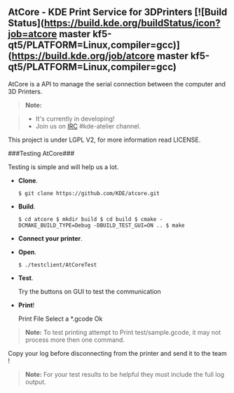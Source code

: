 AtCore - KDE Print Service for 3DPrinters [![Build Status](https://build.kde.org/buildStatus/icon?job=atcore master kf5-qt5/PLATFORM=Linux,compiler=gcc)](https://build.kde.org/job/atcore master kf5-qt5/PLATFORM=Linux,compiler=gcc)
----

AtCore is a API to manage the serial connection between the computer and 3D Printers.

> **Note:**

> - It's currently in developing!
> - Join us on [IRC] #kde-atelier channel.

This project is under LGPL V2, for more information read LICENSE.

###Testing AtCore###

Testing is simple and will help us a lot. 

- 	<i class="icon-terminal" aria-hidden="true"></i>**Clone**.
		
	`$ git clone https://github.com/KDE/atcore.git`

- 	<i class="icon-terminal" aria-hidden="true"></i>**Build**.

	`$ cd atcore
	 $ mkdir build
	 $ cd build
	 $ cmake -DCMAKE_BUILD_TYPE=Debug -DBUILD_TEST_GUI=ON ..
	 $ make
	 `
- <i class="icon-wrench" aria-hidden="true"></i> **Connect your printer**.

- 	<i class="icon-terminal" aria-hidden="true"></i>**Open**.

	`$ ./testclient/AtCoreTest`

- 	<i class="icon-lightbulb" aria-hidden="true"></i>**Test**.

	Try the buttons on GUI to test the communication
	
-	<i class="icon-print" aria-hidden="true"></i> **Print**!

	Print File <i class="icon-right-dir" aria-hidden="true"></i> Select a *.gcode <i class="icon-right-dir" aria-hidden="true"></i> Ok
> **Note:**
> To test printing attempt to Print test/sample.gcode, it may not process more then one command. 

Copy your log before disconnecting from the printer and send it to the team !
> **Note:**
> For your test results to be helpful they must include the full log output. 

[IRC]: https://webchat.freenode.net/
